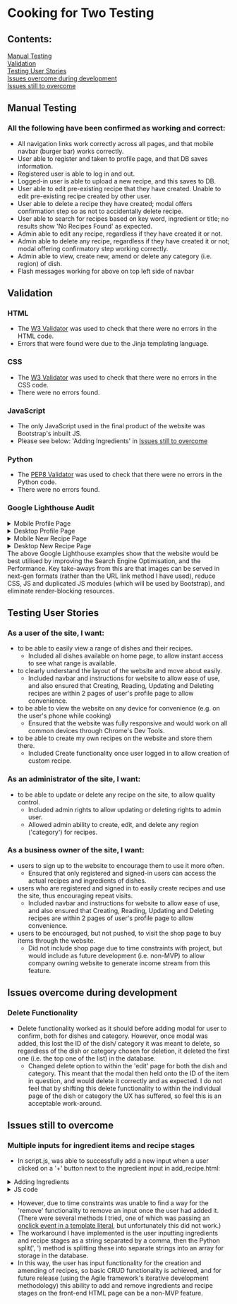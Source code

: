 # Cooking for Two Testing

## Contents:
[Manual Testing](#manual-testing)<br>
[Validation](#validation)<br>
[Testing User Stories](#testing-user-stories)<br>
[Issues overcome during development](#issues-overcome-during-development)<br>
[Issues still to overcome](#issues-still-to-overcome)<br>

## Manual Testing
### All the following have been confirmed as working and correct:
-   All navigation links work correctly across all pages, and that mobile navbar (burger bar) works correctly.
-   User able to register and taken to profile page, and that DB saves information.
-   Registered user is able to log in and out.
-   Logged-in user is able to upload a new recipe, and this saves to DB.
-   User able to edit pre-existing recipe that they have created.  Unable to edit pre-existing recipe created by other user.
-   User able to delete a recipe they have created; modal offers confirmation step so as not to accidentally delete recipe.
-   User able to search for recipes based on key word, ingredient or title; no results show 'No Recipes Found' as expected.
-   Admin able to edit any recipe, regardless if they have created it or not.
-   Admin able to delete any recipe, regardless if they have created it or not; modal offering confirmatory step working correctly.
-   Admin able to view, create new, amend or delete any category (i.e. region) of dish.
-   Flash messages working for above on top left side of navbar

## Validation
### HTML
-   The [W3 Validator](https://validator.w3.org/) was used to check that there were no errors in the HTML code.
-   Errors that were found were due to the Jinja templating language.

### CSS
-   The [W3 Validator](https://validator.w3.org/) was used to check that there were no errors in the CSS code.
-   There were no errors found.

### JavaScript
-   The only JavaScript used in the final product of the website was Bootstrap's inbuilt JS.
-   Please see below: 'Adding Ingredients' in [Issues still to overcome](#issues-still-to-overcome)

### Python
-   The [PEP8 Validator](http://pep8online.com/) was used to check that there were no errors in the Python code.
-   There were no errors found.

### Google Lighthouse Audit
<details>
<summary>Mobile Profile Page</summary>

![mobile lighthouse audit](static/images/lighthouse-profile-mobile.PNG)
</details>
<details>
<summary>Desktop Profile Page</summary>

![desktop lighthouse audit](static/images/lighthouse-profile-desktop.PNG)
</details>
<details>
<summary>Mobile New Recipe Page</summary>

![mobile lighthouse audit](static/images/lighthouse-create-mobile.PNG)
</details>
<details>
<summary>Desktop New Recipe Page</summary>

![desktop lighthouse audit](static/images/lighthouse-create-desktop.PNG)
</details>
The above Google Lighthouse examples show that the website would be best utilised by improving the Search Engine Optimisation, and the Performance.  Key take-aways from this are that images can be served in next-gen formats (rather than the URL link method I have used), reduce CSS, JS and duplicated JS modules (which will be used by Bootstrap), and eliminate render-blocking resources.


## Testing User Stories

### As a user of the site, I want:
- to be able to easily view a range of dishes and their recipes.
    - Included all dishes available on home page, to allow instant access to see what range is available.
- to clearly understand the layout of the website and move about easily.
    -   Included navbar and instructions for website to allow ease of use, and also ensured that Creating, Reading, Updating and Deleting recipes are within 2 pages of user's profile page to allow convenience.
- to be able to view the website on any device for convenience (e.g. on the user's phone while cooking)
    -   Ensured that the website was fully responsive and would work on all common devices through Chrome's Dev Tools.
- to be able to create my own recipes on the website and store them there.
    -   Included Create functionality once user logged in to allow creation of custom recipe.

### As an administrator of the site, I want:
- to be able to update or delete any recipe on the site, to allow quality control.
    -   Included admin rights to allow updating or deleting rights to admin user.
    -   Allowed admin ability to create, edit, and delete any region ('category') for recipes.

### As a business owner of the site, I want:
- users to sign up to the website to encourage them to use it more often.
    -   Ensured that only registered and signed-in users can access the actual recipes and ingredients of dishes.
- users who are registered and signed in to easily create recipes and use the site, thus encouraging repeat visits.
    -   Included navbar and instructions for website to allow ease of use, and also ensured that Creating, Reading, Updating and Deleting recipes are within 2 pages of user's profile page to allow convenience.
- users to be encouraged, but not pushed, to visit the shop page to buy items through the website.
    -   Did not include shop page due to time constraints with project, but would include as future development (i.e. non-MVP) to allow company owning website to generate income stream from this feature.

## Issues overcome during development

### Delete Functionality
- Delete functionality worked as it should before adding modal for user to confirm, both for dishes and category.  However, once modal was added, this lost the ID of the dish/ category it was meant to delete, so regardless of the dish or category chosen for deletion, it deleted the first one (i.e. the top one of the list) in the database.
    -   Changed delete option to within the 'edit' page for both the dish and category.  This meant that the modal then held onto the ID of the item in question, and would delete it correctly and as expected.  I do not feel that by shifting this delete functionality to within the individual page of the dish or category the UX has suffered, so feel this is an acceptable work-around.


## Issues still to overcome

### Multiple inputs for ingredient items and recipe stages
- In script.js, was able to successfully add a new input when a user clicked on a '+' button next to the ingredient input in add_recipe.html:
<details>
<summary>Adding Ingredients</summary>

![Adding Ingredients](static/images/adding_ingredients.PNG)
</details>
<details>
<summary>JS code</summary>
        
        // Empty div to store template literal in for new input
        let addIngredientDiv = document.getElementById("add-ingredient-div");

        // '+' Button on input field for ingredient
        let add_ingredient = document.getElementById("add-ingredient")

        // counter starts at two as user will be adding second ingredient
        let ingredient_count = 2;

        // function if '+' button is pressed
        function addIngredient(){
            console.log("Add button clicked")
            let newIngredient = `
                <div class="input-group form-group extra-item" id="extra-item">

                <div class="input-group-prepend">
                    <span class="input-group-text"><i class="fas fa-utensil-spoon"></i></span>
                </div>
                
                <input id="ingredients" name="ingredients" type="text" class="form-control validate" minlength="5"
                    placeholder="" required>
                
                <div class="input-group-prepend">
                    <span class="input-group-text"><a class="minus-ingredient" onclick="minusIngredientFunction"><i class="fas fa-minus"></i></a></span>
                </div>
                
                </div>
            `
            let extraItem = document.createElement("div")

            // Adds above template literal into new empty div
            extraItem.innerHTML += newIngredient
            addIngredientDiv.appendChild(extraItem)

            // Sets id of new input as the ingredient number (i.e. 3rd ingredient is ingredient_count_3)
            extraItem.setAttribute("id", `ingredient_count_${ingredient_count}`)

            // for test purposes
            console.log(extraItem)
            console.log(ingredient_count)

            // After each ingredient added, counter increases ready for next ingredient
            ingredient_count ++;

        }

        // For other HTML pages on site, nothing happens if can't find add_ingredient (the '+' sign)
        if (add_ingredient != null) {
            add_ingredient.addEventListener("click", addIngredient);
        }

</details>

-   However, due to time constraints was unable to find a way for the 'remove' functionality to remove an input once the user had added it.  (There were several methods I tried, one of which was passing an [onclick event in a template literal](https://stackoverflow.com/questions/45129421/passing-onclick-event-in-template-literal), but unfortunately this did not work.)
-   The workaround I have implemented is the user inputting ingredients and recipe stages as a string separated by a comma, then the Python split(', ') method is splitting these into separate strings into an array for storage in the database.
-   In this way, the user has input functionality for the creation and amending of recipes, so basic CRUD functionality is achieved, and for future release (using the Agile framework's iterative development methodology) this ability to add and remove ingredients and recipe stages on the front-end HTML page can be a non-MVP feature.

